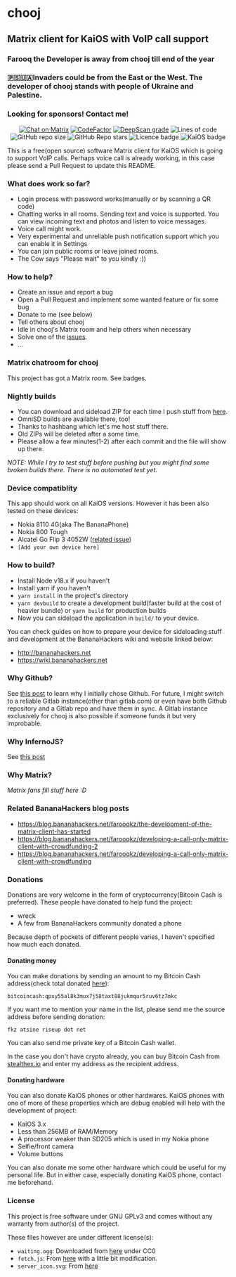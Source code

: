 # chooj
## Matrix client for KaiOS with VoIP call support

### Farooq the Developer is away from chooj till end of the year
### 🇵🇸🇺🇦Invaders could be from the East or the West. The developer of chooj stands with people of Ukraine and Palestine.
### Looking for sponsors! Contact me!

<div style="text-align: center">

[![Chat on Matrix](https://img.shields.io/matrix/chooj:mozilla.org.svg?server_fqdn=mozilla.modular.im)](https://matrix.to/#/#chooj:mozilla.org?via=mozilla.org)
[![CodeFactor](https://www.codefactor.io/repository/github/farooqkz/chooj/badge)](https://www.codefactor.io/repository/github/farooqkz/chooj)
[![DeepScan grade](https://deepscan.io/api/teams/15094/projects/18237/branches/443145/badge/grade.svg)](https://deepscan.io/dashboard#view=project&tid=15094&pid=18237&bid=443145)
![Lines of code](https://img.shields.io/tokei/lines/github/farooqkz/chooj)
![GitHub repo size](https://img.shields.io/github/repo-size/farooqkz/chooj)
![GitHub Repo stars](https://img.shields.io/github/stars/farooqkz/chooj?style=social)
![Licence badge](https://img.shields.io/badge/licence-GPLv3-yellow)
![KaiOS badge](https://img.shields.io/badge/KaiOS-2.5%2B-%236f02b5)

</div>

This is a free(open source) software Matrix client for KaiOS which is going to support VoIP calls. Perhaps voice call is already working, in this case please send a Pull Request to update this README.


### What does work so far?

 - Login process with password works(manually or by scanning a QR code)
 - Chatting works in all rooms. Sending text and voice is supported. You can view incoming text and photos and listen to voice messages.
 - Voice call might work.
 - Very experimental and unreliable push notification support which you can enable it in Settings
 - You can join public rooms or leave joined rooms.
 - The Cow says "Please wait" to you kindly :))

### How to help?

 - Create an issue and report a bug
 - Open a Pull Request and implement some wanted feature or fix some bug
 - Donate to me (see below)
 - Tell others about chooj
 - Idle in chooj's Matrix room and help others when necessary
 - Solve one of the [issues](https://github.com/farooqkz/chooj/issues).
 - ...

### Matrix chatroom for chooj

This project has got a Matrix room. See badges.

### Nightly builds

 - You can download and sideload ZIP for each time I push stuff from [here](https://farooqkz.de1.hashbang.sh/matrix-client-builds/).
 - OmniSD builds are available there, too!
 - Thanks to hashbang which let's me host stuff there.
 - Old ZIPs will be deleted after a some time.
 - Please allow a few minutes(1-2) after each commit and the file will show up there.

*NOTE: While I try to test stuff before pushing but you might find some broken builds there. There is no automated test yet.*

### Device compatiblity

This app should work on all KaiOS versions. However it has been also tested on these devices:

 - Nokia 8110 4G(aka The BananaPhone)
 - Nokia 800 Tough
 - Alcatel Go Flip 3 4052W ([related issue](https://github.com/farooqkz/chooj/issues/37))
 - `[Add your own device here]`

### How to build?

 - Install Node v18.x if you haven't
 - Install yarn if you haven't
 - `yarn install` in the project's directory
 - `yarn devbuild` to create a development build(faster build at the cost of heavier bundle) or `yarn build` for production builds
 - Now you can sideload the application in `build/` to your device.

You can check guides on how to prepare your device for sideloading stuff
and development at the BananaHackers wiki and website linked below:
 - http://bananahackers.net
 - https://wiki.bananahackers.net

### Why Github?

See [this post](https://blog.bananahackers.net/farooqkz/the-development-of-the-matrix-client-has-started) to learn why
I initially chose Github. For future, I might switch to a reliable Gitlab instance(other than gitlab.com)
or even have both Github repository and a Gitlab repo and have them in sync. A Gitlab instance exclusively for chooj is also possible if
someone funds it but very improbable.

### Why InfernoJS?

See [this post](https://blog.bananahackers.net/farooqkz/the-development-of-the-matrix-client-has-started)

### Why Matrix?

*Matrix fans fill stuff here :D*

### Related BananaHackers blog posts

 - https://blog.bananahackers.net/farooqkz/the-development-of-the-matrix-client-has-started
 - https://blog.bananahackers.net/farooqkz/developing-a-call-only-matrix-client-with-crowdfunding-2
 - https://blog.bananahackers.net/farooqkz/developing-a-call-only-matrix-client-with-crowdfunding

### Donations

Donations are very welcome in the form of cryptocurrency(Bitcoin Cash is preferred). These people have donated to help fund the project:

 - wreck
 - A few from BananaHackers community donated a phone

Because depth of pockets of different people varies, I haven't specified how much each donated.

#### Donating money

You can make donations by sending an amount to my Bitcoin Cash address(check total donated [here](https://explorer.bitcoinunlimited.info/address/bitcoincash:qpxy55al8k3mux7j58taxt88jukmqur5ruv6tz7mkc)):

```
bitcoincash:qpxy55al8k3mux7j58taxt88jukmqur5ruv6tz7mkc
```

If you want me to mention your name in the list, please send me the source address before sending donation:

```
fkz atsine riseup dot net
```

You can also send me private key of a Bitcoin Cash wallet.

In the case you don't have crypto already, you can buy Bitcoin Cash from [stealthex.io](https://stealthex.io/?amount=30.4&from=usd&to=bch) and enter 
my address as the recipient address.


#### Donating hardware

You can also donate KaiOS phones or other hardwares. KaiOS phones with one of more of these properties which are debug enabled will help with the development of project:

 - KaiOS 3.x
 - Less than 256MB of RAM/Memory
 - A processor weaker than SD205 which is used in my Nokia phone
 - Selfie/front camera
 - Volume buttons

You can also donate me some other hardware which could be useful for my personal life. But in either case, especially donating KaiOS phone, contact me beforehand.

### License

This project is free software under GNU GPLv3 and comes without any warranty from author(s) of the project.

These files however are under different license(s):
 - `waiting.ogg`: Downloaded from [here](https://freesound.org/people/vollkornbrot/sounds/394328/) under CC0
 - `fetch.js`: From [here](https://github.com/github/fetch/blob/master/fetch.js) with a little bit modification.
 - `server_icon.svg`: From [here](https://thenounproject.com/icon/server-5853379/)
